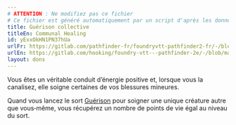 ```yaml
---
# ATTENTION : Ne modifiez pas ce fichier
# Ce fichier est généré automatiquement par un script d'après les données du module Foundry VTT officiel et de sa traduction
title: Guérison collective
titleEn: Communal Healing
id: yExxOkHN1PN37hUa
urlFr: https://gitlab.com/pathfinder-fr/foundryvtt-pathfinder2-fr/-/blob/master/data/feats/yExxOkHN1PN37hUa.htm
urlEn: https://gitlab.com/hooking/foundry-vtt---pathfinder-2e/-/blob/master/packs/data/feats.db/communal-healing.json
layout: dons
---
```

Vous êtes un véritable conduit d’énergie positive et, lorsque vous la canalisez, elle soigne certaines de vos blessures mineures.

Quand vous lancez le sort [Guérison](../sorts/guérison.md) pour soigner une unique créature autre que vous‑même, vous récupérez un nombre de points de vie égal au niveau du sort.
